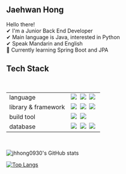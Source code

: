 ## Jaehwan Hong
Hello there! <br>
✔ I'm a Junior Back End Developer <br>
✔ Main language is Java, interested in Python <br>
✔ Speak Mandarin and English <br>
🎯 Currently learning Spring Boot and JPA


## Tech Stack

<br>

<table>
  
  <tr>
    <td>
      language
    </td>
    <td>
      <img src="https://img.shields.io/badge/Java-007396?style=flat-square&logo=Java&logoColor=white"/></a>&nbsp;
      <img src="https://img.shields.io/badge/JavaScript-F7dF1E?style=flat-square&logo=JavaScript&logoColor=white"/></a>&nbsp;
      <img src="https://img.shields.io/badge/Python-3766AB?style=flat-square&logo=Python&logoColor=white"/></a>&nbsp;
    </td>
  </tr>
  
  <tr>
    <td>
      library & framework
    </td>
    <td>
      <img src="https://img.shields.io/badge/jQuery-0769AD?style=flat-square&logo=jQuery&logoColor=white"/></a>&nbsp;
      <img src="https://img.shields.io/badge/Spring-6DB33F?style=flat-square&logo=Spring&logoColor=white"/></a>&nbsp;
      <img src="https://img.shields.io/badge/Spring Boot-6DB33F?style=flat-square&logo=Spring Boot&logoColor=white"/></a>&nbsp;
    </td>
  </tr>
  
  <tr>
    <td>
      build tool
    </td>
    <td>
      <img src="https://img.shields.io/badge/Gradle-02303A?style=flat-square&logo=Gradle&logoColor=white"/></a>&nbsp;
      <img src="https://img.shields.io/badge/Maven-C71A36?style=flat-square&logo=Apache Maven&logoColor=white"/></a>&nbsp;
    </td>
  </tr>
  
   <tr>
    <td>
      database
    </td>
    <td>
      <img src="https://img.shields.io/badge/Oracle-F80000?style=flat-square&logo=Oracle&logoColor=white"/></a>&nbsp;
      <img src="https://img.shields.io/badge/MySql-4479A1?style=flat-square&logo=MySql&logoColor=white"/></a>&nbsp;
      <img src="https://img.shields.io/badge/MongoDB-47A248?style=flat-square&logo=MongoDB&logoColor=white"/></a>&nbsp;
    </td>
  </tr>

</table>

<br>









![jhhong0930's GitHub stats](https://github-readme-stats.vercel.app/api?username=jhhong0930&show_icons=true&theme=radical)

[![Top Langs](https://github-readme-stats.vercel.app/api/top-langs/?username=jhhong0930&layout=compact&theme=radical)](https://github.com/jhhong0930/github-readme-stats)

<!--
**jhhong0930/jhhong0930** is a ✨ _special_ ✨ repository because its `README.md` (this file) appears on your GitHub profile.

Here are some ideas to get you started:

- 🔭 I’m currently working on ...
- 🌱 I’m currently learning ...
- 👯 I’m looking to collaborate on ...
- 🤔 I’m looking for help with ...
- 💬 Ask me about ...
- 📫 How to reach me: ...
- 😄 Pronouns: ...
- ⚡ Fun fact: ...
-->
